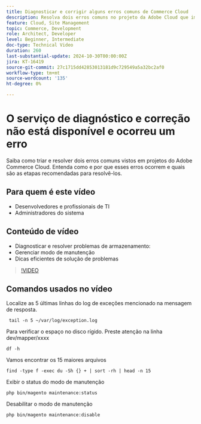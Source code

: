 ```yaml
---
title: Diagnosticar e corrigir alguns erros comuns de Commerce Cloud
description: Resolva dois erros comuns no projeto da Adobe Cloud que impedem o carregamento do site.
feature: Cloud, Site Management
topic: Commerce, Development
role: Architect, Developer
level: Beginner, Intermediate
doc-type: Technical Video
duration: 260
last-substantial-update: 2024-10-30T00:00:00Z
jira: KT-16419
source-git-commit: 27c1715dd42853013181d9c729549a5a32bc2af0
workflow-type: tm+mt
source-wordcount: '135'
ht-degree: 0%

---
```



# O serviço de diagnóstico e correção não está disponível e ocorreu um erro

Saiba como triar e resolver dois erros comuns vistos em projetos do Adobe Commerce Cloud.  Entenda como e por que esses erros ocorrem e quais são as etapas recomendadas para resolvê-los.

## Para quem é este vídeo

- Desenvolvedores e profissionais de TI
- Administradores do sistema

## Conteúdo de vídeo

- Diagnosticar e resolver problemas de armazenamento:
- Gerenciar modo de manutenção
- Dicas eficientes de solução de problemas

>[!VIDEO](https://video.tv.adobe.com/v/3435766?learn=on)


## Comandos usados no vídeo

Localize as 5 últimas linhas do log de exceções mencionado na mensagem de resposta.

```SHELL
 tail -n 5 ~/var/log/exception.log
```

Para verificar o espaço no disco rígido. Preste atenção na linha dev/mapper/xxxx

```SHELL
df -h
```

Vamos encontrar os 15 maiores arquivos

```SHELL
find -type f -exec du -Sh {} + | sort -rh | head -n 15
```

Exibir o status do modo de manutenção

```SHELL
php bin/magento maintenance:status
```

Desabilitar o modo de manutenção

```SHELL
php bin/magento maintenance:disable 
```
